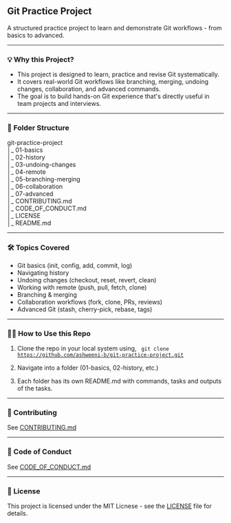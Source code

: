 ## Git Practice Project

A structured practice project to learn and demonstrate Git workflows - from basics to advanced.

____

### 💡 Why this Project?

- This project is designed to learn, practice and revise Git systematically. <br>
- It covers real-world Git workflows like branching, merging, undoing changes, collaboration, and advanced commands. <br>
- The goal is to build hands-on Git experience that's directly useful in team projects and interviews.

____

### 📂 Folder Structure

git-practice-project <br>
│_ 01-basics <br>
│_ 02-history <br>
│_ 03-undoing-changes <br>
│_ 04-remote <br>
│_ 05-branching-merging <br>
│_ 06-collaboration <br>
│_ 07-advanced <br>
│_ CONTRIBUTING.md <br>
│_ CODE_OF_CONDUCT.md <br>
│_ LICENSE <br>
│_ README.md

____

### 🛠️ Topics Covered

* Git basics (init, config, add, commit, log)
* Navigating history
* Undoing changes (checkout, reset, revert, clean)
* Working with remote (push, pull, fetch, clone)
* Branching & merging
* Collaboration workflows (fork, clone, PRs, reviews)
* Advanced Git (stash, cherry-pick, rebase, tags)

____

### 🧑‍💻 How to Use this Repo

1. Clone the repo in your local system using,
<code> git clone https://github.com/ashweeni-b/git-practice-project.git </code>

2. Navigate into a folder (01-basics, 02-history, etc.)
3. Each folder has its own README.md with commands, tasks and outputs of the tasks.

____

### 🤝 Contributing
See [CONTRIBUTING.md](./CONTRIBUTING.md)

____

### 📜 Code of Conduct
See [CODE_OF_CONDUCT.md](./CODE_OF_CONDUCT.md)

____

### 📄 License
This project is licensed under the MIT Licnese - see the [LICENSE](./LICENSE) file for details.
